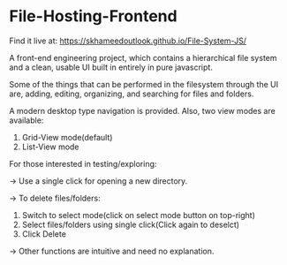 # File-Hosting-Frontend

Find it live at: https://skhameedoutlook.github.io/File-System-JS/

A front-end engineering project, which contains a hierarchical file system and a clean, usable UI built in entirely in pure javascript.

Some of the things that can be performed in the filesystem through the UI are, adding, editing, organizing, and searching for files and folders.

A modern desktop type navigation is provided.
Also, two view modes are available:
1) Grid-View mode(default)
2) List-View mode

For those interested in testing/exploring: 

-> Use a single click for opening a new directory.

-> To delete files/folders:
1) Switch to select mode(click on select mode button on top-right)
2) Select files/folders using single click(Click again to deselct)
3) Click Delete

-> Other functions are intuitive and need no explanation.


